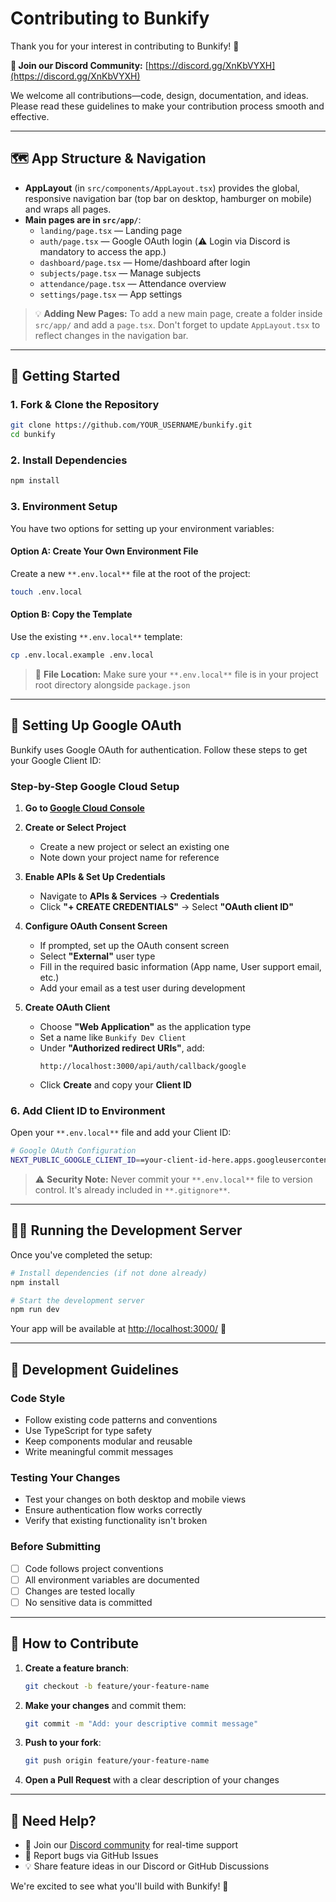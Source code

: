 # Contributing to Bunkify

Thank you for your interest in contributing to Bunkify! 🚀

**💬 Join our Discord Community:** [https://discord.gg/XnKbVYXH](https://discord.gg/XnKbVYXH)

We welcome all contributions—code, design, documentation, and ideas. Please read these guidelines to make your contribution process smooth and effective.

---

## 🗺️ App Structure & Navigation

- **AppLayout** (in `src/components/AppLayout.tsx`) provides the global, responsive navigation bar (top bar on desktop, hamburger on mobile) and wraps all pages.
- **Main pages are in `src/app/`**:
  - `landing/page.tsx` — Landing page
  - `auth/page.tsx` — Google OAuth login (⚠️ Login via Discord is mandatory to access the app.)
  - `dashboard/page.tsx` — Home/dashboard after login
  - `subjects/page.tsx` — Manage subjects
  - `attendance/page.tsx` — Attendance overview
  - `settings/page.tsx` — App settings

> 💡 **Adding New Pages:** To add a new main page, create a folder inside `src/app/` and add a `page.tsx`. Don't forget to update `AppLayout.tsx` to reflect changes in the navigation bar.

---

## 🚀 Getting Started

### 1. Fork & Clone the Repository

```bash
git clone https://github.com/YOUR_USERNAME/bunkify.git
cd bunkify
```

### 2. Install Dependencies

```bash
npm install
```

### 3. Environment Setup

You have two options for setting up your environment variables:

#### Option A: Create Your Own Environment File
Create a new `**.env.local**` file at the root of the project:

```bash
touch .env.local
```

#### Option B: Copy the Template
Use the existing `**.env.local**` template:

```bash
cp .env.local.example .env.local
```

> 📁 **File Location:** Make sure your `**.env.local**` file is in your project root directory alongside `package.json`

---

## 🔑 Setting Up Google OAuth

Bunkify uses Google OAuth for authentication. Follow these steps to get your Google Client ID:

### Step-by-Step Google Cloud Setup

1. **Go to [Google Cloud Console](https://console.cloud.google.com/)**

2. **Create or Select Project**
   - Create a new project or select an existing one
   - Note down your project name for reference

3. **Enable APIs & Set Up Credentials**
   - Navigate to **APIs & Services** → **Credentials**
   - Click **"+ CREATE CREDENTIALS"** → Select **"OAuth client ID"**

4. **Configure OAuth Consent Screen**
   - If prompted, set up the OAuth consent screen
   - Select **"External"** user type
   - Fill in the required basic information (App name, User support email, etc.)
   - Add your email as a test user during development

5. **Create OAuth Client**
   - Choose **"Web Application"** as the application type
   - Set a name like `Bunkify Dev Client`
   - Under **"Authorized redirect URIs"**, add:
     ```
     http://localhost:3000/api/auth/callback/google
     ```
   - Click **Create** and copy your **Client ID**

### 6. Add Client ID to Environment

Open your `**.env.local**` file and add your Client ID:

```bash
# Google OAuth Configuration
NEXT_PUBLIC_GOOGLE_CLIENT_ID==your-client-id-here.apps.googleusercontent.com

```

> ⚠️ **Security Note:** Never commit your `**.env.local**` file to version control. It's already included in `**.gitignore**`.

---

## 🏃‍♂️ Running the Development Server

Once you've completed the setup:

```bash
# Install dependencies (if not done already)
npm install

# Start the development server
npm run dev
```

Your app will be available at [http://localhost:3000/](http://localhost:3000) 🎉

---

## 📝 Development Guidelines

### Code Style
- Follow existing code patterns and conventions
- Use TypeScript for type safety
- Keep components modular and reusable
- Write meaningful commit messages

### Testing Your Changes
- Test your changes on both desktop and mobile views
- Ensure authentication flow works correctly
- Verify that existing functionality isn't broken

### Before Submitting
- [ ] Code follows project conventions
- [ ] All environment variables are documented
- [ ] Changes are tested locally
- [ ] No sensitive data is committed

---

## 🤝 How to Contribute

1. **Create a feature branch**:
   ```bash
   git checkout -b feature/your-feature-name
   ```

2. **Make your changes** and commit them:
   ```bash
   git commit -m "Add: your descriptive commit message"
   ```

3. **Push to your fork**:
   ```bash
   git push origin feature/your-feature-name
   ```

4. **Open a Pull Request** with a clear description of your changes

---

## 💭 Need Help?

- 💬 Join our [Discord community](https://discord.gg/XnKbVYXH) for real-time support
- 🐛 Report bugs via GitHub Issues
- 💡 Share feature ideas in our Discord or GitHub Discussions

We're excited to see what you'll build with Bunkify! 🚀